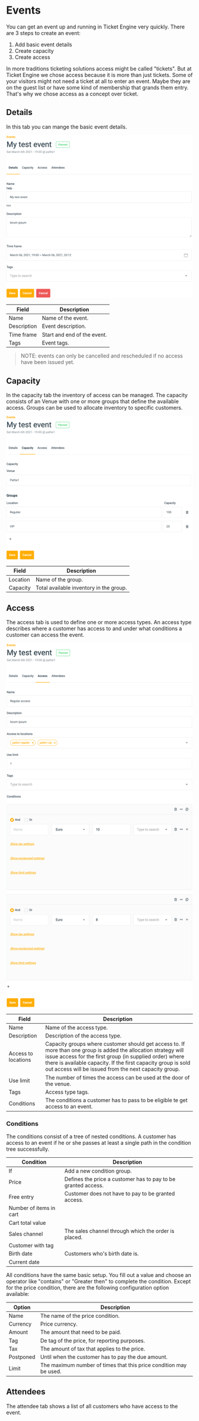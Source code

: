 # Events
You can get an event up and running in Ticket Engine very quickly. There are 3 steps to create an event: 
1. Add basic event details
2. Create capacity
3. Create access

In more traditions ticketing solutions access might be called "tickets". But at Ticket Engine we chose access because it is more than just tickets. Some of your visitors might not need a ticket at all to enter an event. Maybe they are on the guest list or have some kind of membership that grands them entry. That's why we chose access as a concept over ticket.



## Details
In this tab you can mange the basic event details.

![alt text][event_details]

Field | Description
--- | ---
Name | Name of the event.
Description | Event description.
Time frame | Start and end of the event.
Tags | Event tags.

> NOTE: events can only be cancelled and rescheduled if no access have been issued yet.


## Capacity
In the capacity tab the inventory of access can be managed. The capacity consists of an Venue with one or more groups that define the available access. 
Groups can be used to allocate inventory to specific customers.  

![alt text][capacity_details]

Field | Description
--- | ---
Location | Name of the group.
Capacity | Total available inventory in the group.


## Access
The access tab is used to define one or more access types. An access type describes where a customer has access to and under what conditions a customer can access the event.  

![alt text][accesss_details]

Field | Description
--- | ---
Name | Name of the access type.
Description | Description of the access type.
Access to locations | Capacity groups where customer should get access to. If more than one group is added the allocation strategy will issue access for the first group (in supplied order) where there is available capacity. If the first capacity group is sold out access will be issued from the next capacity group.
Use limit | The number of times the access can be used at the door of the venue.
Tags | Access type tags. 
Conditions | The conditions a customer has to pass to be eligible te get access to an event.

### Conditions
The conditions consist of a tree of nested conditions. A customer has access to an event if he or she passes at least a single path in the condition tree successfully. 

Condition | Description
--- | ---
If | Add a new condition group.
Price | Defines the price a customer has to pay to be granted access.
Free entry | Customer does not have to pay to be granted access. 
Number of items in cart | 
Cart total value | 
Sales channel | The sales channel through which the order is placed.
Customer with tag |  
Birth date | Customers who's birth date is.
Current date | 

All conditions have the same basic setup. You fill out a value and choose an operator like "contains" or "Greater then" to complete the condition. Except for the price condition, there are the following configuration option available:

Option | Description
--- | ---
Name | The name of the price condition.
Currency | Price currency.
Amount | The amount that need to be paid.
Tag | De tag of the price, for reporting purposes.
Tax | The amount of tax that applies to the price.
Postponed | Until when the customer has to pay the due amount.
Limit | The maximum number of times that this price condition may be used.

## Attendees
The attendee tab shows a list of all customers who have access to the event.


[event_details]: https://raw.githubusercontent.com/ticketengine/docs/master/assets/event-detail-edit.png "Event details"
[capacity_details]: https://raw.githubusercontent.com/ticketengine/docs/master/assets/event-capacity-edit.png "Capacity"
[accesss_details]: https://raw.githubusercontent.com/ticketengine/docs/master/assets/event-access-edit.png "Access type"
